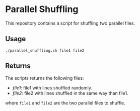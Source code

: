 # Parallel Shuffling
This repository contains a script for shuffling two parallel files.

## Usage
```
./parallel_shuffling.sh file1 file2
```

## Returns
The scripts returns the following files:

* *file1*: file1 with lines shuffled randomly.
* *file2*: file2 with lines shuffled in the same way than file1.

where `file1` and `file2` are the two parallel files to shuffle.
